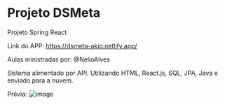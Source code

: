 # Projeto DSMeta
Projeto Spring React

Link do APP: https://dsmeta-akio.netlify.app/

Aulas ministradas por: @NelioAlves

Sistema alimentado por API.
Utilizando HTML, React.js, SQL, JPA, Java e enviado para a nuvem.


Prévia:
![image](https://user-images.githubusercontent.com/54818331/179528395-f1a4e359-9001-466a-bf11-72380b7c80af.png)
